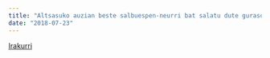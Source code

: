 ```yaml
---
title: "Altsasuko auzian beste salbuespen-neurri bat salatu dute gurasoek"
date: "2018-07-23"
---
```

[Irakurri](https://guaixe.eus/altsasu/1532355659694-altsasuko-auzian-beste-salbuespen-neurri-bat-salatu-dute-gurasoek)

